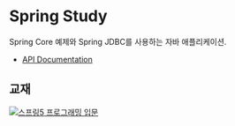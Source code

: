 # Spring Study

Spring Core 예제와 Spring JDBC를 사용하는 자바 애플리케이션.

* [API Documentation](https://w0nse0k.github.io/spring_study/)
## 교재

[![스프링5 프로그래밍 입문](http://image.kyobobook.co.kr/images/book/xlarge/970/x9788980782970.jpg)](http://www.kyobobook.co.kr/product/detailViewKor.laf?ejkGb=KOR&mallGb=KOR&barcode=9788980782970&orderClick=LAG)

